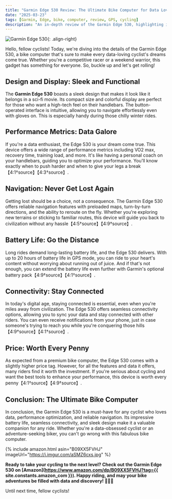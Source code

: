 ```yaml
---
title: "Garmin Edge 530 Review: The Ultimate Bike Computer for Data Lovers"
date: "2025-03-23"
tags: [Garmin, Edge, bike, computer, review, GPS, cycling]
description: "An in-depth review of the Garmin Edge 530, highlighting its features, performance, and why it's a must-have for cycling enthusiasts."
---
```


![Garmin Edge 530](https://i.imgur.com/aSMZ6cxm.jpg){: .align-right}

Hello, fellow cyclists! Today, we're diving into the details of the Garmin Edge 530, a bike computer that's sure to make every data-loving cyclist's dreams come true. Whether you're a competitive racer or a weekend warrior, this gadget has something for everyone. So, buckle up and let's get rolling!

## Design and Display: Sleek and Functional

The **Garmin Edge 530** boasts a sleek design that makes it look like it belongs in a sci-fi movie. Its compact size and colorful display are perfect for those who want a high-tech feel on their handlebars. The button-operated interface is intuitive, allowing you to navigate effortlessly even with gloves on. This is especially handy during those chilly winter rides.

## Performance Metrics: Data Galore

If you're a data enthusiast, the Edge 530 is your dream come true. This device offers a wide range of performance metrics including VO2 max, recovery time, training load, and more. It's like having a personal coach on your handlebars, guiding you to optimize your performance. You'll know exactly when to push harder and when to give your legs a break【4:1†source】【4:3†source】.

## Navigation: Never Get Lost Again

Getting lost should be a choice, not a consequence. The Garmin Edge 530 offers reliable navigation features with preloaded maps, turn-by-turn directions, and the ability to reroute on the fly. Whether you're exploring new terrains or sticking to familiar routes, this device will guide you back to civilization without any hassle【4:5†source】【4:9†source】.

## Battery Life: Go the Distance

Long rides demand long-lasting battery life, and the Edge 530 delivers. With up to 20 hours of battery life in GPS mode, you can ride to your heart's content without worrying about running out of juice. And if that's not enough, you can extend the battery life even further with Garmin's optional battery pack【4:9†source】【4:1†source】.

## Connectivity: Stay Connected

In today's digital age, staying connected is essential, even when you're miles away from civilization. The Edge 530 offers seamless connectivity options, allowing you to sync your data and stay connected with other riders. You can even receive notifications from your phone, just in case someone's trying to reach you while you're conquering those hills【4:9†source】【4:1†source】.

## Price: Worth Every Penny

As expected from a premium bike computer, the Edge 530 comes with a slightly higher price tag. However, for all the features and data it offers, many riders find it worth the investment. If you're serious about cycling and want the best tools to enhance your performance, this device is worth every penny【4:1†source】【4:9†source】.

## Conclusion: The Ultimate Bike Computer

In conclusion, the Garmin Edge 530 is a must-have for any cyclist who loves data, performance optimization, and reliable navigation. Its impressive battery life, seamless connectivity, and sleek design make it a valuable companion for any ride. Whether you're a data-obsessed cyclist or an adventure-seeking biker, you can't go wrong with this fabulous bike computer.

{% include amazon.html asin="B09XX5FVHJ" imageUrl="https://i.imgur.com/aSMZ6cxs.jpg" %}

**Ready to take your cycling to the next level? Check out the Garmin Edge 530 on [Amazon](https://www.amazon.com/dp/B09XX5FVHJ?tag={{ site.constants.amazon_com }}). Happy riding, and may your bike adventures be filled with data and discovery! 🚴‍♂️💨**

Until next time, fellow cyclists!
